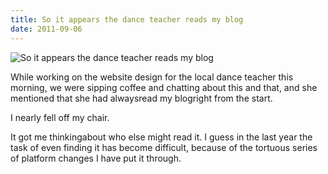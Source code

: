 ```yaml
---
title: So it appears the dance teacher reads my blog
date: 2011-09-06
---
```


![So it appears the dance teacher reads my blog](https://source.unsplash.com/03UCoidYvXw/1600x900)

While working on the website design for the local dance teacher this morning, we were sipping coffee and chatting about this and that, and she mentioned that she had alwaysread my blogright from the start.

I nearly fell off my chair.

It got me thinkingabout who else might read it. I guess in the last year the task of even finding it has become difficult, because of the tortuous series of platform changes I have put it through.